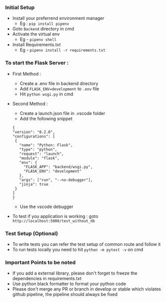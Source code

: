 ### Initial Setup

-   Install your preferrend environment manager
    -   Eg : `pip install pipenv`
-   Goto `Backend` directory in cmd
-   Activate the virtual env
    -   Eg - `pipenv shell`
-   Install Requirements.txt
    -   Eg - `pipenv install -r requirements.txt`

### To start the Flask Server :

-   First Method :

    -   Create a .env file in backend directory
    -   Add `FLASK_ENV=development` to `.env` file
    -   Hit `python wsgi.py` in cmd

-   Second Method :

    -   Create a launch.json file in .vscode folder
    -   Add the following snippet

    ```
    {
    "version": "0.2.0",
    "configurations": [
     {
       "name": "Python: Flask",
       "type": "python",
       "request": "launch",
       "module": "flask",
       "env": {
         "FLASK_APP": "backend/wsgi.py",
         "FLASK_ENV": "development"
       },
       "args": ["run", "--no-debugger"],
       "jinja": true
     }
    ]
    }

    ```

    -   Use the vscode debugger

-   To test if you application is working : goto `http://localhost:5000/test_without_db`

### Test Setup (Optional)

-   To write tests you can refer the test setup of common route and follow it
-   To run tests locally you need to hit `python -m pytest -v` on cmd

### Important Points to be noted

-   If you add a external library, please don't forget to freeze the dependencies in requirements.txt
-   Use python black formatter to format your python code
-   Please don't merge any PR or branch in develop or stable which violates github pipeline, the pipeline should always be fixed
